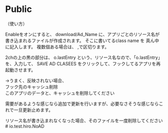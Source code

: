 # Public


（使い方）

Enableをオンにすると、
download/Ad_Name
に、アプリごとのリソース名が書き込まれるファイルが作成されます。
そこに書いてるclass name を
真ん中に記入します。
複数個ある場合は、 ,で区切ります。

2chの上の黒の部分は、
o.lastEntry
という、リソース名なので、「o.lastEntry」を、入力して、
SAVE AD CLASEES
をクリックして、フックしてるアプリを再起動させます。

→うまく、反映されない場合、<br>
フック先のキャッシュ削除<br>
このアプリのデータと、キャッシュを削除してください

需要があるような感じなら追加で更新を行いますが、必要なさそうな感じならこれで一旦更新止めます。

リソース名が書き込まれなくなった場合、そのファイルを一度削除してください#   i o . t e s t . h i r o . N o A D  
 